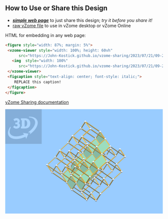 
## How to Use or Share this Design

 - [***simple web page***](<https://John-Kostick.github.io/vzome-sharing/2023/07/21/09-27-33-Honeycomb/>) to just share this design; *try it before you share it!*
 - [raw vZome file](<https://raw.githubusercontent.com/John-Kostick/vzome-sharing/main/2023/07/21/09-27-33-Honeycomb/Honeycomb.vZome>) to use in vZome desktop or vZome Online
 
 HTML for embedding in any web page:
 ```html
<figure style="width: 87%; margin: 5%">
  <vzome-viewer style="width: 100%; height: 60vh"
       src="https://John-Kostick.github.io/vzome-sharing/2023/07/21/09-27-33-Honeycomb/Honeycomb.vZome" >
    <img  style="width: 100%"
       src="https://John-Kostick.github.io/vzome-sharing/2023/07/21/09-27-33-Honeycomb/Honeycomb.png" >
  </vzome-viewer>
  <figcaption style="text-align: center; font-style: italic;">
     REPLACE this caption!
  </figcaption>
</figure>
 ```

[vZome Sharing documentation](https://vzome.github.io/vzome/sharing.html#how-it-works)

![Image](<Honeycomb.png>)


